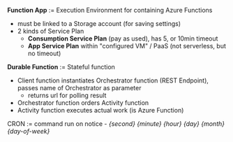 **Function App** := Execution Environment for containing Azure Functions
- must be linked to a Storage account (for saving settings)
- 2 kinds of Service Plan
  - **Consumption Service Plan** (pay as used), has 5, or 10min timeout
  - **App Service Plan** within "configured VM" / PaaS (not serverless, but no timeout)

**Durable Function** := Stateful function
- Client function instantiates Orchestrator function (REST Endpoint), passes name of Orchestrator as parameter
  - returns url for polling result
- Orchestrator function orders Activity function
- Activity function executes actual work (is Azure Function)

CRON := command run on notice - *{second} {minute} {hour} {day} {month} {day-of-week}*
